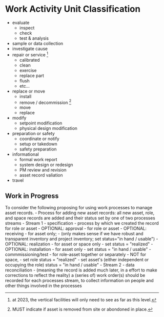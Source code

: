 # Work Activity Unit Classification

* evaluate
    * inspect
    * check
    * test & analysis
* sample or data collection
* investigate cause
* repair or service [^1]
    * calibrated
    * clean
    * exercise
    * replace part
    * flush
    * etc...
* replace or move
    * install
    * remove / decommission [^2]
    * move
    * replace
* modify
    * setpoint modification
    * physical design modification
* preparation or safety
    * coordinate or notify
    * setup or takedown
    * safety preparation
* informational
    * formal work report
    * system design or redesign
    * PM review and revision
    * asset record valiation
* travel

[^1]: at 2023, the vertical facilities will only need to see as far as this level.
[^2]: MUST indicate if asset is removed from site or abondoned in place.

## Work in Progress
To consider the following proposing for using work processes to manage asset records. 
    - Process for adding new asset records: all new asset, role, and space records are added and their status set by one of two processes streams
        - Stream 1 
          - specification 
            - process by which we created the record for role or asset
          - OPTIONAL: approval 
            - for role or asset
          - OPTIONAL: receiving 
            - for asset only; 
            - (only makes sense if we have robust and transparent inventory and project inventory; set status="in hand / usable")
          - OPTIONAL: realization 
            - for asset or space only
            - set status = "realized"
          - OPTIONAL: installation 
            - for asset only 
            - set status = "in hand / usable"
          - commmissioning/test
            - for role-asset together or separately
            - NOT for space, 
            - set role status = "realized"
            - set asset's (either independent or occupying the role) status = "in hand / usable" 
        - Stream 2
          - data reconciliation 
            - (meaning the record is added much later, in a effort to make corrections to reflect the reality)
      a (series of) work order(s) should be recorded for each processes stream, to collect information on people and other things involved in the processes
